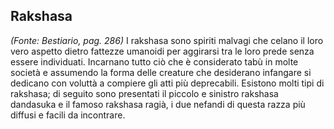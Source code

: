 ## **Rakshasa**

_(Fonte: Bestiario, pag. 286)_ I rakshasa sono spiriti malvagi che celano il
loro vero aspetto dietro fattezze umanoidi per aggirarsi tra le loro prede senza
essere individuati. Incarnano tutto ciò che è considerato tabù in molte società
e assumendo la forma delle creature che desiderano infangare si dedicano con
voluttà a compiere gli atti più deprecabili. Esistono molti tipi di rakshasa; di
seguito sono presentati il piccolo e sinistro rakshasa dandasuka e il famoso
rakshasa ragià, i due nefandi di questa razza più diffusi e facili da
incontrare.
